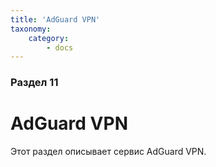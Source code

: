 ```yaml
---
title: 'AdGuard VPN'
taxonomy:
    category:
        - docs
---
```


### Раздел 11

# AdGuard VPN

Этот раздел описывает сервис AdGuard VPN.
